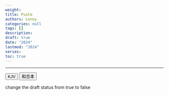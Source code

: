 ```yaml
---
weight: 
title: Psalm
authors: Lenny
categories: null
tags: []
description: 
draft: true
date: "2024"
lastmod: "2024"
series: 
toc: true
---
```


<!--more-->
---

<!-- Tab links -->

<div class="tab">
  <button class="tablinks active" onclick="tablabel(event, 'english')">KJV</button>
  <button class="tablinks" onclick="tablabel(event, 'chinese')">和合本</button>
</div>

<!-- Tab content -->
<div id="english" class="tabcontent" style="display:block">

change the draft status from true to false
</div>

<div id="chinese" class="tabcontent">


</div>


